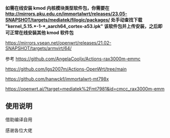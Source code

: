 


**如需在线安装 kmod 内核模块类型软件包，你需要在 http://mirrors.pku.edu.cn/immortalwrt/releases/23.05-SNAPSHOT/targets/mediatek/filogic/packages/ 处手动查找下载 "kernel_5.15.\*-1-\*_aarch64_cortex-a53.ipk" 该软件包并上传安装，之后即可正常在线安装其他 kmod 软件包**


https://mirrors.vsean.net/openwrt/releases/21.02-SNAPSHOT/targets/armvirt/64/


参考  https://github.com/AngelaCooljx/Actions-rax3000m-emmc

https://github.com/lgs2007m/Actions-OpenWrt/tree/main

https://github.com/hanwckf/immortalwrt-mt798x

https://openwrt.ai/?target=mediatek%2Fmt7981&id=cmcc_rax3000m-emm


## 使用说明

借助编译自用

感谢各位大佬
